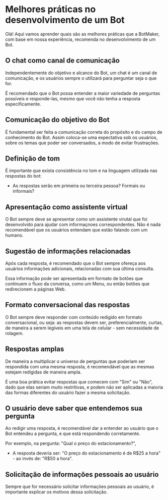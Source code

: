 # Melhores práticas no desenvolvimento de um Bot

Olá! Aqui vamos aprender quais são as melhores práticas que a BotMaker, com base em nossa experiência, recomenda no desenvolvimento de um Bot.

## O chat como canal de comunicação

Independentemente do objetivo e alcance do Bot, um chat é um canal de comunicação, e os usuários sempre o utilizará para perguntar seja o que for.

É recomendado que o Bot possa entender a maior variedade de perguntas possíveis e responde-las, mesmo que você não tenha a resposta especificamente. 

## Comunicação do objetivo do Bot

É fundamental ser feita a comunicação correta do propósito e do campo de conhecimento do Bot. Assim coloca-se uma expectativa sob os usuários, sobre os temas que poder ser conversados, a modo de evitar frustrações.

## Definição de tom
É importante que exista consistência no tom e na linguagem utilizada nas respostas do bot:

- As respostas serão em primeira ou terceira pessoa? Formais ou informais?

## Apresentação como assistente virtual

O Bot sempre deve se apresentar como um assistente virutal que foi desenvolvido para ajudar com informaçnoes correspondentes. Não é nada recomendável que os usuários entendam que estão falando com um humano.

## Sugestão de informações relacionadas

Após cada resposta, é recomendado que o Bot sempre ofereça aos usuários informações adicionais, relacionadas com sua última consulta. 

Essa informação pode ser apresentada em formato de botões que continuem o fluxo da conversa, como um Menu, ou então botões que redirecionem a páginas Web. 

## Formato conversacional das respostas

O Bot sempre deve responder com conteúdo redigido em formato conversacional, ou seja: as respostas devem ser, preferencialmente, curtas, de maneira a serem legíveis em uma tela de celular - sem necessidade de rolagem.

## Respostas amplas

De maneira a multiplicar o universo de perguntas que poderiam ser respondida com uma mesma resposta, é recomendável que as mesmas estejam redigidas de maneira ampla.

É uma boa prática evitar respostas que comecem com "Sim" ou "Não", dado que elas seriam muito restritivas, e podem não ser aplicadas a maioria das formas diferentes do usuário fazer a mesma solicitação.

## O usuário deve saber que entendemos sua pergunta

Ao redigir uma resposta, é recomendável dar a entender ao usuário que o Bot entendeu a pergunta, e que está respondendo corretamente.

Por exemplo, na pergunta: 
"Qual o preço do estacionamento?",
- A resposta deveria ser: "O preço do estacionamento é de R$25 a hora" - ao invés de: "R$50 a hora".

## Solicitação de informações pessoais ao usuário

Sempre que for necessário solicitar informações pessoais ao usuário, é importante explicar os motivos dessa solicitação.
<!--stackedit_data:
eyJoaXN0b3J5IjpbLTE3NTUxMjM0NTVdfQ==
-->
